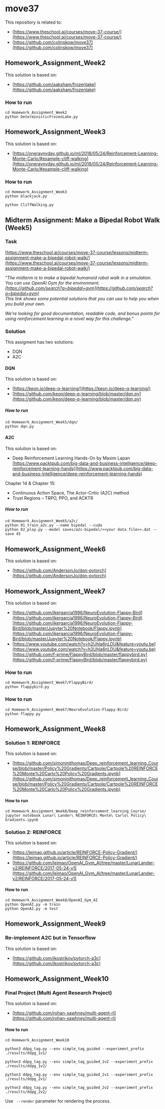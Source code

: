 # move37

This repository is related to:
* [https://www.theschool.ai/courses/move-37-course/](https://www.theschool.ai/courses/move-37-course/)
* [https://github.com/colinskow/move37](https://github.com/colinskow/move37)

## Homework_Assignment_Week2

This solution is based on:
* [https://github.com/aaksham/frozenlake](https://github.com/aaksham/frozenlake)

### How to run
```
cd Homework_Assignment_Week2
python DeterministicFrozenLake.py
```

## Homework_Assignment_Week3

This solution is based on:
* [https://oneraynyday.github.io/ml/2018/05/24/Reinforcement-Learning-Monte-Carlo/#example-cliff-walking](https://oneraynyday.github.io/ml/2018/05/24/Reinforcement-Learning-Monte-Carlo/#example-cliff-walking)

### How to run
```
cd Homework_Assignment_Week3
python blackjack.py

python CliffWalking.py
```

## Midterm Assignment: Make a Bipedal Robot Walk (Week5)

### Task

[https://www.theschool.ai/courses/move-37-course/lessons/midterm-assignment-make-a-bipedal-robot-walk/](https://www.theschool.ai/courses/move-37-course/lessons/midterm-assignment-make-a-bipedal-robot-walk/)

_"The midterm is to make a bipedal humanoid robot walk in a simulation._  
_You can use OpenAI Gym for the environment._  
_[https://github.com/search?q=bipedal+gym](https://github.com/search?q=bipedal+gym)_  
_This link shows some potential solutions that you can use to help you when you build your own._

_We’re looking for good documentation, readable code, and bonus points for using reinforcement learning in a novel way for this challenge."_

### Solution

This assigment has two solutions:
* DQN
* A2C

#### DQN

This solution is based on:
* [https://keon.io/deep-q-learning/](https://keon.io/deep-q-learning/)
* [https://github.com/keon/deep-q-learning/blob/master/dqn.py](https://github.com/keon/deep-q-learning/blob/master/dqn.py)

##### How to run
```
cd Homework_Assignment_Week5/dqn/
python dqn.py
```

#### A2C

This solution is based on:
* Deep Reinforcement Learning Hands-On by Maxim Lapan  
  [https://www.packtpub.com/big-data-and-business-intelligence/deep-reinforcement-learning-hands](https://www.packtpub.com/big-data-and-business-intelligence/deep-reinforcement-learning-hands)

Chapter 14 & Chapter 15:
* Continuous Action Space, The Actor-Critic (A2C) method
* Trust Regions – TRPO, PPO, and ACKTR

##### How to run
```
cd Homework_Assignment_Week5/a2c/
python 01_train_a2c.py --name bipedal --cuda
python 02_play.py --model saves/a2c-bipedal/<<your data file>>.dat --save 45
```

## Homework_Assignment_Week6

This solution is based on:
* [https://github.com/AndersonJo/dqn-pytorch](https://github.com/AndersonJo/dqn-pytorch)

## Homework_Assignment_Week7

This solution is based on:
* [https://github.com/ikergarcia1996/NeuroEvolution-Flappy-Bird](https://github.com/ikergarcia1996/NeuroEvolution-Flappy-Bird)  
  [https://github.com/ikergarcia1996/NeuroEvolution-Flappy-Bird/blob/master/Jupyter%20Notebook/Flappy.ipynb](https://github.com/ikergarcia1996/NeuroEvolution-Flappy-Bird/blob/master/Jupyter%20Notebook/Flappy.ipynb)
* [https://www.youtube.com/watch?v=h2Uhla6nLDU&feature=youtu.be](https://www.youtube.com/watch?v=h2Uhla6nLDU&feature=youtu.be)  
  [https://github.com/f-prime/FlappyBird/blob/master/flappybird.py](https://github.com/f-prime/FlappyBird/blob/master/flappybird.py)

### How to run
```
cd Homework_Assignment_Week7/FlappyBird/
python flappybird.py
```

### How to run
```
cd Homework_Assignment_Week7/NeuroEvolution-Flappy-Bird/
python flappy.py
```

## Homework_Assignment_Week8

### Solution 1: REINFORCE

This solution is based on:
* [https://github.com/simoninithomas/Deep_reinforcement_learning_Course/blob/master/Policy%20Gradients/Cartpole/Cartpole%20REINFORCE%20Monte%20Carlo%20Policy%20Gradients.ipynb](https://github.com/simoninithomas/Deep_reinforcement_learning_Course/blob/master/Policy%20Gradients/Cartpole/Cartpole%20REINFORCE%20Monte%20Carlo%20Policy%20Gradients.ipynb)

#### How to run
```
cd Homework_Assignment_Week8/Deep_reinforcement_learning_Course/
jupyter notebook Lunar\ Lander\ REINFORCE\ Monte\ Carlo\ Policy\ Gradients.ipynb
```

### Solution 2: REINFORCE

This solution is based on:
* [https://leimao.github.io/article/REINFORCE-Policy-Gradient/](https://leimao.github.io/article/REINFORCE-Policy-Gradient/)
* [https://github.com/leimao/OpenAI_Gym_AI/tree/master/LunarLander-v2/REINFORCE/2017-05-24-v1](https://github.com/leimao/OpenAI_Gym_AI/tree/master/LunarLander-v2/REINFORCE/2017-05-24-v1)

#### How to run
```
cd Homework_Assignment_Week8/OpenAI_Gym_AI
python OpenAI.py -m train
python OpenAI.py -m test
```

## Homework_Assignment_Week9

### Re-implement A2C but in Tensorflow

This solution is based on:
* [https://github.com/ikostrikov/pytorch-a3c](https://github.com/ikostrikov/pytorch-a3c)


## Homework_Assignment_Week10

### Final Project (Multi Agent Research Project)

This solution is based on:
* [https://github.com/rohan-sawhney/multi-agent-rl](https://github.com/rohan-sawhney/multi-agent-rl)

#### How to run
```
cd Homework_Assignment_Week10

python3 ddpg_tag.py --env simple_tag_guided --experiment_prefix ./results/ddpg_1v1/

python3 ddpg_tag.py --env simple_tag_guided_1v2 --experiment_prefix ./results/ddpg_1v2/

python3 ddpg_tag.py --env simple_tag_guided_2v1 --experiment_prefix ./results/ddpg_2v1/

python3 ddpg_tag.py --env simple_tag_guided_2v2 --experiment_prefix ./results/ddpg_2v2/
```

Use ` --render` parameter for rendering the process.
